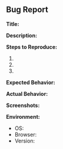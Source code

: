 ## Bug Report

**Title:**

**Description:**

**Steps to Reproduce:**

1. 
2. 
3. 

**Expected Behavior:**

**Actual Behavior:**

**Screenshots:**

**Environment:**

- OS:
- Browser:
- Version:
